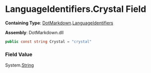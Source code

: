 # LanguageIdentifiers\.Crystal Field

**Containing Type**: [DotMarkdown](../../README.md)\.[LanguageIdentifiers](../README.md)

**Assembly**: DotMarkdown\.dll

```csharp
public const string Crystal = "crystal"
```

### Field Value

System\.[String](https://docs.microsoft.com/en-us/dotnet/api/system.string)